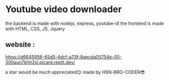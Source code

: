 # Youtube video downloader
the backend is made with nodejs, express, youtube-dl
the frontend is made with HTML, CSS, JS, Jquery

## website :
https://d6645956-65d5-4dcf-a73f-8aecda05754e-00-300aun7bhh2sl.picard.replit.dev/

a star would be much appreciated😉
made by HSN-BRO-CODER😎
